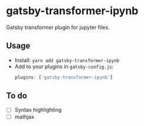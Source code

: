 # gatsby-transformer-ipynb

Gatsby transformer plugin for jupyter files.

## Usage

- Install: `yarn add gatsby-transformer-ipynb`
- Add to your plugins in `gatsby-config.js`:
  ```js
  plugins: ['gatsby-transformer-ipynb']
  ```

## To do

- [ ] Syntax highlighting
- [ ] mathjax
